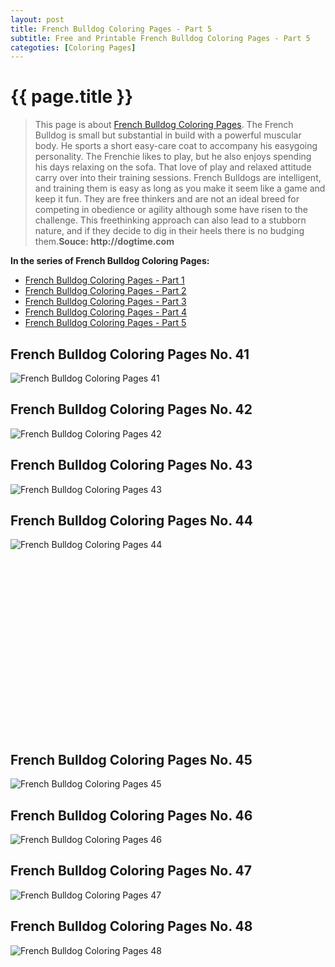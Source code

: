 ```yaml
---
layout: post
title: French Bulldog Coloring Pages - Part 5
subtitle: Free and Printable French Bulldog Coloring Pages - Part 5
categoties: [Coloring Pages]
---
```

{{ page.title }}
================
> This page is about [French Bulldog Coloring Pages](https://hoanghabelle.github.io/). The French Bulldog is small but substantial in build with a powerful muscular body. He sports a short easy-care coat to accompany his easygoing personality. The Frenchie likes to play, but he also enjoys spending his days relaxing on the sofa. That love of play and relaxed attitude carry over into their training sessions. French Bulldogs are intelligent, and training them is easy as long as you make it seem like a game and keep it fun. They are free thinkers and are not an ideal breed for competing in obedience or agility although some have risen to the challenge. This freethinking approach can also lead to a stubborn nature, and if they decide to dig in their heels there is no budging them.__Souce: http://dogtime.com__

**In the series of French Bulldog Coloring Pages:**

* [French Bulldog Coloring Pages - Part 1](https://hoanghabelle.github.io/2017/11/16/French-Bulldog-Coloring-Pages-part-1.html)
* [French Bulldog Coloring Pages - Part 2](https://hoanghabelle.github.io/2017/11/16/French-Bulldog-Coloring-Pages-part-2.html)
* [French Bulldog Coloring Pages - Part 3](https://hoanghabelle.github.io/2017/11/16/French-Bulldog-Coloring-Pages-part-3.html)
* [French Bulldog Coloring Pages - Part 4](https://hoanghabelle.github.io/2017/11/16/French-Bulldog-Coloring-Pages-part-4.html)
* [French Bulldog Coloring Pages - Part 5](https://hoanghabelle.github.io/2017/11/16/French-Bulldog-Coloring-Pages-part-5.html)
## French Bulldog Coloring Pages No. 41
![French Bulldog Coloring Pages 41](https://hoanghabelle.github.io/img2/French-Bulldog-Coloring-Pages%20(41).jpg "French Bulldog Coloring Pages 41")

## French Bulldog Coloring Pages No. 42
![French Bulldog Coloring Pages 42](https://hoanghabelle.github.io/img2/French-Bulldog-Coloring-Pages%20(42).jpg "French Bulldog Coloring Pages 42")

## French Bulldog Coloring Pages No. 43
![French Bulldog Coloring Pages 43](https://hoanghabelle.github.io/img2/French-Bulldog-Coloring-Pages%20(43).jpg "French Bulldog Coloring Pages 43")

## French Bulldog Coloring Pages No. 44
![French Bulldog Coloring Pages 44](https://hoanghabelle.github.io/img2/French-Bulldog-Coloring-Pages%20(44).jpg "French Bulldog Coloring Pages 44")

<script async src="//pagead2.googlesyndication.com/pagead/js/adsbygoogle.js"></script><!-- Texxtonly --><ins class="adsbygoogle" style="display:inline-block;width:336px;height:280px" data-ad-client="ca-pub-6753140515841889" data-ad-slot="3207852233"></ins><script>(adsbygoogle = window.adsbygoogle || []).push({}); </script>

## French Bulldog Coloring Pages No. 45
![French Bulldog Coloring Pages 45](https://hoanghabelle.github.io/img2/French-Bulldog-Coloring-Pages%20(45).jpg "French Bulldog Coloring Pages 45")

## French Bulldog Coloring Pages No. 46
![French Bulldog Coloring Pages 46](https://hoanghabelle.github.io/img2/French-Bulldog-Coloring-Pages%20(46).jpg "French Bulldog Coloring Pages 46")

## French Bulldog Coloring Pages No. 47
![French Bulldog Coloring Pages 47](https://hoanghabelle.github.io/img2/French-Bulldog-Coloring-Pages%20(47).jpg "French Bulldog Coloring Pages 47")

## French Bulldog Coloring Pages No. 48
![French Bulldog Coloring Pages 48](https://hoanghabelle.github.io/img2/French-Bulldog-Coloring-Pages%20(48).jpg "French Bulldog Coloring Pages 48")

